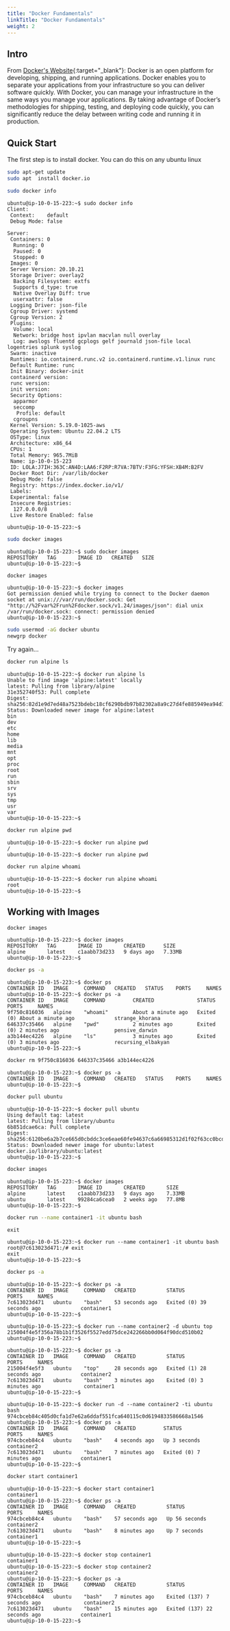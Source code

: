 ```yaml
---
title: "Docker Fundamentals"
linkTitle: "Docker Fundamentals"
weight: 2
---
```


## Intro

From [Docker's Website](https://docs.docker.com/get-started/overview/){:target="_blank"}: Docker is an open platform for developing, shipping, and running applications. Docker enables you to separate your applications from your infrastructure so you can deliver software quickly. With Docker, you can manage your infrastructure in the same ways you manage your applications. By taking advantage of Docker’s methodologies for shipping, testing, and deploying code quickly, you can significantly reduce the delay between writing code and running it in production.


## Quick Start

The first step is to install docker. You can do this on any ubuntu linux

```bash
sudo apt-get update
sudo apt  install docker.io
```

```bash
sudo docker info
```

```
ubuntu@ip-10-0-15-223:~$ sudo docker info
Client:
 Context:    default
 Debug Mode: false

Server:
 Containers: 0
  Running: 0
  Paused: 0
  Stopped: 0
 Images: 0
 Server Version: 20.10.21
 Storage Driver: overlay2
  Backing Filesystem: extfs
  Supports d_type: true
  Native Overlay Diff: true
  userxattr: false
 Logging Driver: json-file
 Cgroup Driver: systemd
 Cgroup Version: 2
 Plugins:
  Volume: local
  Network: bridge host ipvlan macvlan null overlay
  Log: awslogs fluentd gcplogs gelf journald json-file local logentries splunk syslog
 Swarm: inactive
 Runtimes: io.containerd.runc.v2 io.containerd.runtime.v1.linux runc
 Default Runtime: runc
 Init Binary: docker-init
 containerd version: 
 runc version: 
 init version: 
 Security Options:
  apparmor
  seccomp
   Profile: default
  cgroupns
 Kernel Version: 5.19.0-1025-aws
 Operating System: Ubuntu 22.04.2 LTS
 OSType: linux
 Architecture: x86_64
 CPUs: 1
 Total Memory: 965.7MiB
 Name: ip-10-0-15-223
 ID: LOLA:J7IH:363C:AN4D:LAA6:F2RP:R7VA:7BTV:F3FG:YFSH:XB4M:B2FV
 Docker Root Dir: /var/lib/docker
 Debug Mode: false
 Registry: https://index.docker.io/v1/
 Labels:
 Experimental: false
 Insecure Registries:
  127.0.0.0/8
 Live Restore Enabled: false

ubuntu@ip-10-0-15-223:~$
```
```bash
sudo docker images
```

```
ubuntu@ip-10-0-15-223:~$ sudo docker images
REPOSITORY   TAG       IMAGE ID   CREATED   SIZE
ubuntu@ip-10-0-15-223:~$ 
```


```bash
docker images
```

```
ubuntu@ip-10-0-15-223:~$ docker images
Got permission denied while trying to connect to the Docker daemon socket at unix:///var/run/docker.sock: Get "http://%2Fvar%2Frun%2Fdocker.sock/v1.24/images/json": dial unix /var/run/docker.sock: connect: permission denied
ubuntu@ip-10-0-15-223:~$
```

```bash
sudo usermod -aG docker ubuntu
newgrp docker
```
Try again...

```bash
docker run alpine ls
```

```
ubuntu@ip-10-0-15-223:~$ docker run alpine ls
Unable to find image 'alpine:latest' locally
latest: Pulling from library/alpine
31e352740f53: Pull complete 
Digest: sha256:82d1e9d7ed48a7523bdebc18cf6290bdb97b82302a8a9c27d4fe885949ea94d1
Status: Downloaded newer image for alpine:latest
bin
dev
etc
home
lib
media
mnt
opt
proc
root
run
sbin
srv
sys
tmp
usr
var
ubuntu@ip-10-0-15-223:~$ 
```

```bash
docker run alpine pwd
```
```
ubuntu@ip-10-0-15-223:~$ docker run alpine pwd
/
ubuntu@ip-10-0-15-223:~$ docker run alpine pwd
```

```bash
docker run alpine whoami
```

```
ubuntu@ip-10-0-15-223:~$ docker run alpine whoami
root
ubuntu@ip-10-0-15-223:~$ 
```
## Working with Images

```bash
docker images
```

```
ubuntu@ip-10-0-15-223:~$ docker images
REPOSITORY   TAG       IMAGE ID       CREATED      SIZE
alpine       latest    c1aabb73d233   9 days ago   7.33MB
ubuntu@ip-10-0-15-223:~$ 
```


```bash
docker ps -a
```

```
ubuntu@ip-10-0-15-223:~$ docker ps
CONTAINER ID   IMAGE     COMMAND   CREATED   STATUS    PORTS     NAMES
ubuntu@ip-10-0-15-223:~$ docker ps -a
CONTAINER ID   IMAGE     COMMAND         CREATED              STATUS                          PORTS     NAMES
9f750c816036   alpine    "whoami"        About a minute ago   Exited (0) About a minute ago             strange_khorana
646337c35466   alpine    "pwd"           2 minutes ago        Exited (0) 2 minutes ago                  pensive_darwin
a3b144ec4226   alpine    "ls"            3 minutes ago        Exited (0) 3 minutes ago                  recursing_elbakyan
ubuntu@ip-10-0-15-223:~$ 
```

```bash
docker rm 9f750c816036 646337c35466 a3b144ec4226
```

```
ubuntu@ip-10-0-15-223:~$ docker ps -a
CONTAINER ID   IMAGE     COMMAND   CREATED   STATUS    PORTS     NAMES
ubuntu@ip-10-0-15-223:~$ 
```

```bash
docker pull ubuntu
```

```
ubuntu@ip-10-0-15-223:~$ docker pull ubuntu
Using default tag: latest
latest: Pulling from library/ubuntu
6b851dcae6ca: Pull complete 
Digest: sha256:6120be6a2b7ce665d0cbddc3ce6eae60fe94637c6a66985312d1f02f63cc0bcd
Status: Downloaded newer image for ubuntu:latest
docker.io/library/ubuntu:latest
ubuntu@ip-10-0-15-223:~$ 
```

```bash
docker images
```

```
ubuntu@ip-10-0-15-223:~$ docker images
REPOSITORY   TAG       IMAGE ID       CREATED       SIZE
alpine       latest    c1aabb73d233   9 days ago    7.33MB
ubuntu       latest    99284ca6cea0   2 weeks ago   77.8MB
ubuntu@ip-10-0-15-223:~$ 
```

```bash
docker run --name container1 -it ubuntu bash
```
`exit`

```
ubuntu@ip-10-0-15-223:~$ docker run --name container1 -it ubuntu bash
root@7c613023d471:/# exit
exit
ubuntu@ip-10-0-15-223:~$ 
```

``` bash
docker ps -a
```
```
ubuntu@ip-10-0-15-223:~$ docker ps -a
CONTAINER ID   IMAGE     COMMAND   CREATED          STATUS                      PORTS     NAMES
7c613023d471   ubuntu    "bash"    53 seconds ago   Exited (0) 39 seconds ago             container1
ubuntu@ip-10-0-15-223:~$ 
```


```
ubuntu@ip-10-0-15-223:~$ docker run --name container2 -d ubuntu top
215004f4e5f356a78b1b1f3526f5527edd75dce242266bb0d064f90dcd510b02
ubuntu@ip-10-0-15-223:~$ 
```

```
ubuntu@ip-10-0-15-223:~$ docker ps -a
CONTAINER ID   IMAGE     COMMAND   CREATED          STATUS                      PORTS     NAMES
215004f4e5f3   ubuntu    "top"     28 seconds ago   Exited (1) 28 seconds ago             container2
7c613023d471   ubuntu    "bash"    3 minutes ago    Exited (0) 3 minutes ago              container1
ubuntu@ip-10-0-15-223:~$ 
```

```
ubuntu@ip-10-0-15-223:~$ docker run -d --name container2 -ti ubuntu bash 
974cbceb84c405d0cfa1d7e62a6ddaf551fca640115c0d6194833586668a1546
ubuntu@ip-10-0-15-223:~$ docker ps -a
CONTAINER ID   IMAGE     COMMAND   CREATED         STATUS                     PORTS     NAMES
974cbceb84c4   ubuntu    "bash"    4 seconds ago   Up 3 seconds                         container2
7c613023d471   ubuntu    "bash"    7 minutes ago   Exited (0) 7 minutes ago             container1
ubuntu@ip-10-0-15-223:~$ 
```
```bash
docker start container1
```

```
ubuntu@ip-10-0-15-223:~$ docker start container1
container1
ubuntu@ip-10-0-15-223:~$ docker ps -a
CONTAINER ID   IMAGE     COMMAND   CREATED          STATUS          PORTS     NAMES
974cbceb84c4   ubuntu    "bash"    57 seconds ago   Up 56 seconds             container2
7c613023d471   ubuntu    "bash"    8 minutes ago    Up 7 seconds              container1
ubuntu@ip-10-0-15-223:~$ 
```

```
ubuntu@ip-10-0-15-223:~$ docker stop container1
container1
ubuntu@ip-10-0-15-223:~$ docker stop container2
container2
ubuntu@ip-10-0-15-223:~$ docker ps -a
CONTAINER ID   IMAGE     COMMAND   CREATED          STATUS                        PORTS     NAMES
974cbceb84c4   ubuntu    "bash"    7 minutes ago    Exited (137) 7 seconds ago              container2
7c613023d471   ubuntu    "bash"    15 minutes ago   Exited (137) 22 seconds ago             container1
ubuntu@ip-10-0-15-223:~$ 
```
<!-- 
## Building a docker image

vim Dockerfile

```
# Specify the base image
FROM alpine

```

### Adding Non-privilaged User

### DockerHub -->
